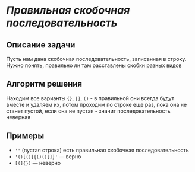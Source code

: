 *Правильная скобочная последовательность*
======

## Описание задачи
Пусть нам дана скобочная последовательность, записанная в строку. Нужно понять, правильно ли там расставлены скобки разных видов

## Алгоритм решения
Находим все варианты `{}`, `[]`, `()` - в правильной они всегда будут вместе и удаляем их, потом проходим по строке еще раз, пока она не станет пустой, если она не пустая - значит последовательность неверная

## Примеры
- `''` (пустая строка) есть правильная скобочная последовательность
- `'()[()]{()()[]}'` — верно
- `[(]{})` — неверно
